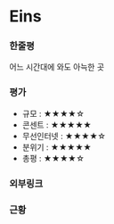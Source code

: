 # Eins

### 한줄평

어느 시간대에 와도 아늑한 곳

### 평가

- 규모 : ★★★★☆
- 콘센트 : ★★★★★
- 무선인터넷 : ★★★★☆
- 분위기 : ★★★★★
- 총평 : ★★★★☆

### 외부링크


### 근황
